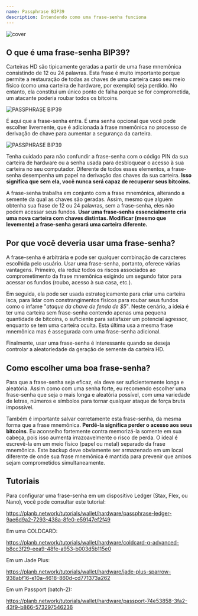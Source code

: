 ```yaml
---
name: Passphrase BIP39
description: Entendendo como uma frase-senha funciona
---
```

![cover](assets/cover.webp)

## O que é uma frase-senha BIP39?

Carteiras HD são tipicamente geradas a partir de uma frase mnemônica consistindo de 12 ou 24 palavras. Esta frase é muito importante porque permite a restauração de todas as chaves de uma carteira caso seu meio físico (como uma carteira de hardware, por exemplo) seja perdido. No entanto, ela constitui um único ponto de falha porque se for comprometida, um atacante poderia roubar todos os bitcoins.

![PASSPHRASE BIP39](assets/notext/01.webp)

É aqui que a frase-senha entra. É uma senha opcional que você pode escolher livremente, que é adicionada à frase mnemônica no processo de derivação de chave para aumentar a segurança da carteira.

![PASSPHRASE BIP39](assets/notext/02.webp)

Tenha cuidado para não confundir a frase-senha com o código PIN da sua carteira de hardware ou a senha usada para desbloquear o acesso à sua carteira no seu computador. Diferente de todos esses elementos, a frase-senha desempenha um papel na derivação das chaves da sua carteira. **Isso significa que sem ela, você nunca será capaz de recuperar seus bitcoins.**

A frase-senha trabalha em conjunto com a frase mnemônica, alterando a semente da qual as chaves são geradas. Assim, mesmo que alguém obtenha sua frase de 12 ou 24 palavras, sem a frase-senha, eles não podem acessar seus fundos. **Usar uma frase-senha essencialmente cria uma nova carteira com chaves distintas. Modificar (mesmo que levemente) a frase-senha gerará uma carteira diferente.**

## Por que você deveria usar uma frase-senha?

A frase-senha é arbitrária e pode ser qualquer combinação de caracteres escolhida pelo usuário. Usar uma frase-senha, portanto, oferece várias vantagens. Primeiro, ela reduz todos os riscos associados ao comprometimento da frase mnemônica exigindo um segundo fator para acessar os fundos (roubo, acesso à sua casa, etc.).

Em seguida, ela pode ser usada estrategicamente para criar uma carteira isca, para lidar com constrangimentos físicos para roubar seus fundos como o infame "*ataque da chave de fenda de $5*". Neste cenário, a ideia é ter uma carteira sem frase-senha contendo apenas uma pequena quantidade de bitcoins, o suficiente para satisfazer um potencial agressor, enquanto se tem uma carteira oculta. Esta última usa a mesma frase mnemônica mas é assegurada com uma frase-senha adicional.

Finalmente, usar uma frase-senha é interessante quando se deseja controlar a aleatoriedade da geração de semente da carteira HD.

## Como escolher uma boa frase-senha?
Para que a frase-senha seja eficaz, ela deve ser suficientemente longa e aleatória. Assim como com uma senha forte, eu recomendo escolher uma frase-senha que seja o mais longa e aleatória possível, com uma variedade de letras, números e símbolos para tornar qualquer ataque de força bruta impossível.

Também é importante salvar corretamente esta frase-senha, da mesma forma que a frase mnemônica. **Perdê-la significa perder o acesso aos seus bitcoins**. Eu aconselho fortemente contra memorizá-la somente em sua cabeça, pois isso aumenta irrazoavelmente o risco de perda. O ideal é escrevê-la em um meio físico (papel ou metal) separado da frase mnemônica. Este backup deve obviamente ser armazenado em um local diferente de onde sua frase mnemônica é mantida para prevenir que ambos sejam comprometidos simultaneamente.

## Tutoriais

Para configurar uma frase-senha em um dispositivo Ledger (Stax, Flex, ou Nano), você pode consultar este tutorial:

https://planb.network/tutorials/wallet/hardware/passphrase-ledger-9ae6d9a2-7293-438a-8fe0-e59147ef2f49

Em uma COLDCARD:

https://planb.network/tutorials/wallet/hardware/coldcard-q-advanced-b8cc3f29-eea9-48fe-a953-b003d5b115e0

Em um Jade Plus:

https://planb.network/tutorials/wallet/hardware/jade-plus-sparrow-938abf16-e10a-4618-860d-cd771373a262

Em um Passport (batch-2):

https://planb.network/tutorials/wallet/hardware/passport-74e53858-3fa2-43f9-b866-573297546236
